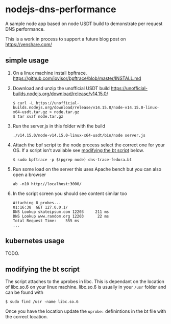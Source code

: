 # nodejs-dns-performance
A sample node app based on node USDT build to demonstrate per request DNS performance.

This is a work in process to support a future blog post on https://venshare.com/

## simple usage

1. On a linux machine install bpftrace.
    https://github.com/iovisor/bpftrace/blob/master/INSTALL.md 

2. Download and unzip the unofficial USDT build
    https://unofficial-builds.nodejs.org/download/release/v14.15.0/
    ```
    $ curl -L https://unofficial-builds.nodejs.org/download/release/v14.15.0/node-v14.15.0-linux-x64-usdt.tar.gz > node.tar.gz
    $ tar xvzf node.tar.gz
    ```
3. Run the server.js in this folder with the build
    ```
    ./v14.15.0/node-v14.15.0-linux-x64-usdt/bin/node server.js
    ```

4. Attach the bpf script to the node process select the correct one for your OS.
    If a script isn't available see [modifying the bt script](#modifying-the-bt-script) below.
    ```
    $ sudo bpftrace -p $(pgrep node) dns-trace-fedora.bt     
    ```
5. Run some load on the server this uses Apache bench but you can also open a browser
    ```
    ab -n10 http://localhost:3000/
    ```

6. In the script screen you should see content similar too
    ```
    Attaching 8 probes...
    01:16:38  GET 127.0.0.1/
    DNS Lookup skateipsum.com 12203     211 ms 
    DNS Lookup www.random.org 12203      22 ms 
    Total Request Time:    555 ms 
    ...
    ```

## kubernetes usage

TODO.

## modifying the bt script

The script attaches to the uprobes in libc. This is dependant on the location of libc.so.6 on your linux machine.
libc.so.6 is usually in your `/usr` folder and can be found with
```
$ sudo find /usr -name libc.so.6 
```
Once you have the location update the `uprobe:` definintions in the bt file with the correct location.

